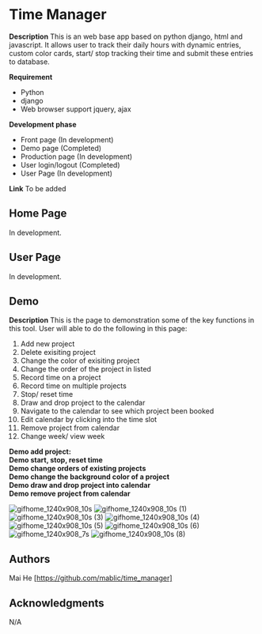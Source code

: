 # Time Manager


**Description**
This is an web base app based on python django, html and javascript. It allows user to track their daily hours with dynamic entries, custom color cards, start/ stop tracking their time and submit these entries to database.

**Requirement**

 - Python
 - django
 - Web browser support jquery, ajax

**Development phase**

 - Front page (In development)
 - Demo page (Completed)
 - Production page (In development)
 - User login/logout (Completed)
 - User Page (In development)

**Link**
	To be added

## Home Page

In development.

## User Page
In development.

## Demo
**Description**
This is the page to demonstration some of the key functions in this tool. User will able to do the following in this page:

 1. Add new project
 2. Delete exisiting project
 3. Change the color of exisiting project
 4. Change the order of the project in listed
 5. Record time on a project
 6. Record time on multiple projects
 7. Stop/ reset time
 8. Draw and drop project to the calendar
 9. Navigate to the calendar to see which project been booked
 10. Edit calendar by clicking into the time slot
 11. Remove project from calendar
 12. Change week/ view week

 **Demo add project:** <br/>
 **Demo start, stop, reset time** <br/>
 **Demo change orders of existing projects** <br/>
 **Demo change the background color of a project** <br/>
 **Demo draw and drop project into calendar** <br/>
 **Demo remove project from calendar** <br/>

![gifhome_1240x908_10s](https://user-images.githubusercontent.com/19805677/61926656-1d3b5300-af37-11e9-856c-d2fbd29aeea6.gif)
![gifhome_1240x908_10s (1)](https://user-images.githubusercontent.com/19805677/61926696-51167880-af37-11e9-84f9-393aa7b7ab98.gif)
![gifhome_1240x908_10s (3)](https://user-images.githubusercontent.com/19805677/61926825-e0239080-af37-11e9-8a5a-ef8c67bb363d.gif)
![gifhome_1240x908_10s (4)](https://user-images.githubusercontent.com/19805677/61926847-ff222280-af37-11e9-84e3-47182e6257e0.gif)
![gifhome_1240x908_10s (5)](https://user-images.githubusercontent.com/19805677/61926945-5e803280-af38-11e9-98eb-ae869a04959a.gif)
![gifhome_1240x908_10s (6)](https://user-images.githubusercontent.com/19805677/61926991-925b5800-af38-11e9-9935-acd0614bfce0.gif)
![gifhome_1240x908_7s](https://user-images.githubusercontent.com/19805677/61927212-88862480-af39-11e9-9a10-672f635ed57a.gif)
![gifhome_1240x908_10s (8)](https://user-images.githubusercontent.com/19805677/61927144-465ce300-af39-11e9-943c-36f803bbabee.gif)


## Authors
Mai He [https://github.com/mablic/time_manager]
## Acknowledgments
N/A
